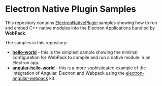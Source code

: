 # Electron Native Plugin Samples
This repository contains [ElectronNativePlugin](https://github.com/evonox/electron-native-plugin) samples 
showing how to run and embed C++ native modules into the Electron Applications bundled by **WebPack**.

The samples in this repository:
+ [**hello-world**](https://github.com/evonox/electron-native-plugin-samples/tree/master/hello-world) - 
this is the simplest sample showing the minimal configuration for WebPack 
to compile and run a native module in an Electron app.
+ [**angular-hello-world**](https://github.com/evonox/electron-native-plugin-samples/tree/master/angular-hello-world) - 
this is a more sophisticated example of the integration of Angular, Electron and Webpack using 
the [electron-angular-webpack](https://github.com/lbassin/electron-angular-webpack) kit.
